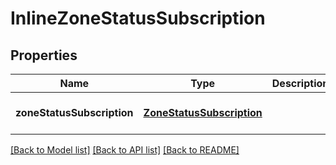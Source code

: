 # InlineZoneStatusSubscription
## Properties

Name | Type | Description | Notes
------------ | ------------- | ------------- | -------------
**zoneStatusSubscription** | [**ZoneStatusSubscription**](ZoneStatusSubscription.md) |  | [optional] [default to null]

[[Back to Model list]](../README.md#documentation-for-models) [[Back to API list]](../README.md#documentation-for-api-endpoints) [[Back to README]](../README.md)

